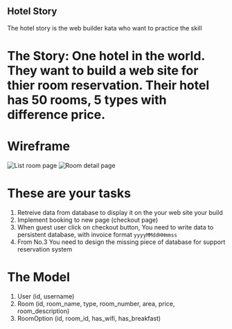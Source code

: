 ## Hotel Story
The hotel story is the web builder kata who want to practice the skill


#  The Story: One hotel in the world. They want to build a web site for thier room reservation. Their hotel has 50 rooms, 5 types with difference price.

# Wireframe

![List room page](https://github.com/kasidesh/hotelstory/blob/master/hotelstory.png?raw=true)
![Room detail page](https://github.com/kasidesh/hotelstory/blob/master/detail.png?raw=true)

# These are your tasks
1. Retreive data from database to display it on the your web site your build
2. Implement booking to new page (checkout page)
3. When guest user click on checkout button, You need to write data to persistent database, with invoice format `yyyyMMddHHmmss`
4. From No.3 You need to design the missing piece of database for support reservation system


# The Model
1. User (id, username)
2. Room (id, room_name, type, room_number, area, price, room_description)
3. RoomOption (id, room_id, has_wifi, has_breakfast)

